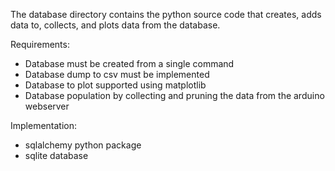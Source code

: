 The database directory contains the python source code that creates, adds data 
to, collects, and plots data from the database.

Requirements:
- Database must be created from a single command
- Database dump to csv must be implemented
- Database to plot supported using matplotlib
- Database population by collecting and pruning the data from the arduino webserver


Implementation:
- sqlalchemy python package
- sqlite database




